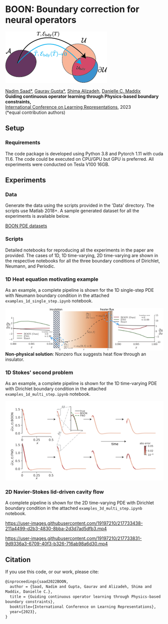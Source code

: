 # BOON: Boundary correction for neural operators

![Image](resources/operator_bdy.png)

[Nadim Saad*](https://profiles.stanford.edu/nadim-saad), [Gaurav Gupta*](http://guptagaurav.me/index.html), [Shima Alizadeh](https://scholar.google.com/citations?user=r3qS03kAAAAJ&hl=en), [Danielle C. Maddix](https://dcmaddix.github.io/)\
**Guiding continuous operator learning through Physics-based boundary constraints,**\
[International Conference on Learning Representations](https://openreview.net/forum?id=gfWNItGOES6), 2023\
(*equal contribution authors)


## Setup

### Requirements
The code package is developed using Python 3.8 and Pytorch 1.11 with cuda 11.6. The code could be executed on CPU/GPU but GPU is preferred. All experiments were conducted on Tesla V100 16GB.

## Experiments
### Data
Generate the data using the scripts provided in the 'Data' directory. The scripts use Matlab 2018+. A sample generated dataset for all the experiments is available below.

[BOON PDE datasets](https://drive.google.com/drive/folders/1tj3dBlM6NQk6qo9cwyLaJmvLnXTho0yD?usp=sharing)

### Scripts
Detailed notebooks for reproducing all the experiments in the paper are provided. The cases of 1D, 1D time-varying, 2D time-varying are shown in the respective notebooks for all the three boundary conditions of Dirichlet, Neumann, and Periodic.

### 1D Heat equation motivating example
As an example, a complete pipeline is shown for the 1D single-step PDE with Neumann boundary condition in the attached `examples_1d_single_step.ipynb` notebook. 

![Image](resources/heat_neumann.png) \
**Non-physical solution**: Nonzero flux suggests heat flow through an insulator.

### 1D Stokes' second problem
As an example, a complete pipeline is shown for the 1D time-varying PDE with Dirichlet boundary condition in the attached `examples_1d_multi_step.ipynb` notebook.

![Image](resources/stokes.png)

### 2D Navier-Stokes lid-driven cavity flow
A complete pipeline is shown for the 2D time-varying PDE with Dirichlet boundary condition in the attached `examples_3d_multi_step.ipynb` notebook.

https://user-images.githubusercontent.com/19197210/217733438-211a4499-d2b3-4830-8bba-2d3d7ad5dfb3.mp4




https://user-images.githubusercontent.com/19197210/217733831-9d9336a3-6709-40f3-b326-716ab98a6d30.mp4



## Citation
If you use this code, or our work, please cite:
```
@inproceedings{saad2022BOON,
  author = {Saad, Nadim and Gupta, Gaurav and Alizadeh, Shima and Maddix, Danielle C.},
  title = {Guiding continuous operator learning through Physics-based boundary constraints},
  booktitle={International Conference on Learning Representations},
  year={2023},
}
```
